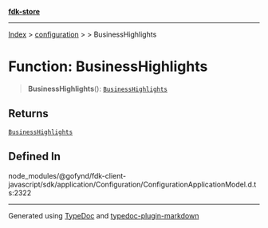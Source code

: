 [**fdk-store**](../../../README.md)
***

[Index](../../../API.md) > [configuration](../../README.md) > [<internal>](../README.md) > BusinessHighlights

# Function: BusinessHighlights

> **BusinessHighlights**(): [`BusinessHighlights`](../type-aliases/type-alias.BusinessHighlights.md)

## Returns

[`BusinessHighlights`](../type-aliases/type-alias.BusinessHighlights.md)

## Defined In

node\_modules/@gofynd/fdk-client-javascript/sdk/application/Configuration/ConfigurationApplicationModel.d.ts:2322

***
Generated using [TypeDoc](https://typedoc.org/) and [typedoc-plugin-markdown](https://www.npmjs.com/package/typedoc-plugin-markdown)
